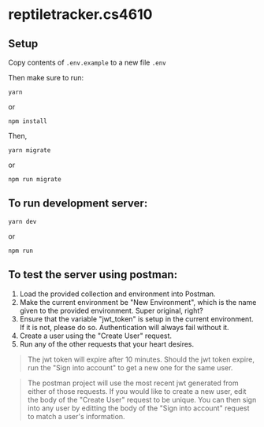 # reptiletracker.cs4610

## Setup

Copy contents of `.env.example` to a new file `.env`

Then make sure to run: 

```
yarn
```

or 

```
npm install
```
Then,

```
yarn migrate
```
or
```
npm run migrate
```


## To run development server:
```
yarn dev
```
or 
```
npm run 
```

## To test the server using postman:

1. Load the provided collection and environment into Postman.
1. Make the current environment be "New Environment", which is the name given to the provided environment. Super original, right?
1. Ensure that the variable "jwt_token" is setup in the current environment. If it is not, please do so. Authentication will always fail without it.
1. Create a user using the "Create User" request.
1. Run any of the other requests that your heart desires.

> The jwt token will expire after 10 minutes. Should the jwt token expire, run the "Sign into account" to get a new one for the same user.

> The postman project will use the most recent jwt generated from either of those requests. If you would like to create a new user, edit the body of the "Create User" request to be unique. You can then sign into any user by editting the body of the "Sign into account" request to match a user's information.
